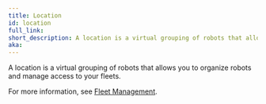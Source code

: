 ```yaml
---
title: Location
id: location
full_link:
short_description: A location is a virtual grouping of robots that allows you to organize robots and manage access to your fleets.
aka:
---
```


A location is a virtual grouping of robots that allows you to organize robots and manage access to your fleets.

For more information, see [Fleet Management](/manage/fleet).
